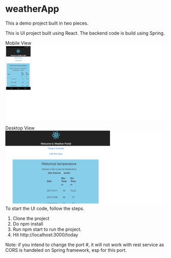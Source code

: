 # weatherApp
This a demo project built in two pieces.

This is UI project built using React. The backend code is build using Spring.

Mobile View
![Alt text](/UI_Mobile_view.png?raw=true "Optional Title")

Desktop View
![Alt text](/UI_desk_view.png?raw=true "Optional Title")
To start the UI code, follow the steps.
1. Clone the project
2. Do npm install
3. Run npm start to run the project. 
4. Hit http://localhost:3000/today

Note: if you intend to change the port #, it will not work with rest service as CORS is handeled on Spring framework, esp for this port.
